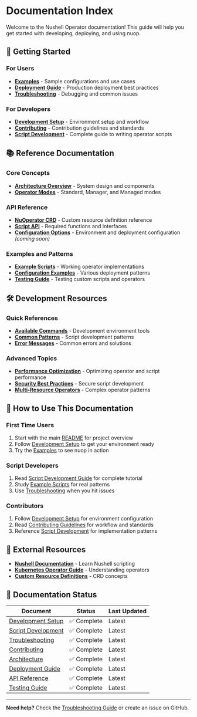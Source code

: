 # Documentation Index

Welcome to the Nushell Operator documentation! This guide will help you get started with developing, deploying, and using nuop.

## 🚀 Getting Started

### For Users
- **[Examples](../examples/README.md)** - Sample configurations and use cases
- **[Deployment Guide](DEPLOYMENT.md)** - Production deployment best practices
- **[Troubleshooting](TROUBLESHOOTING.md)** - Debugging and common issues

### For Developers  
- **[Development Setup](DEVELOPMENT.md)** - Environment setup and workflow
- **[Contributing](../CONTRIBUTING.md)** - Contribution guidelines and standards
- **[Script Development](SCRIPT-DEVELOPMENT.md)** - Complete guide to writing operator scripts

## 📚 Reference Documentation

### Core Concepts
- **[Architecture Overview](ARCHITECTURE.md)** - System design and components
- **[Operator Modes](../README.md#how-it-works)** - Standard, Manager, and Managed modes

### API Reference
- **[NuOperator CRD](api/CRD.md)** - Custom resource definition reference
- **[Script API](SCRIPT-DEVELOPMENT.md#script-api-reference)** - Required functions and interfaces
- **[Configuration Options](api/CONFIG.md)** - Environment and deployment configuration *(coming soon)*

### Examples and Patterns
- **[Example Scripts](../operator/scripts/README.md)** - Working operator implementations
- **[Configuration Examples](../examples/README.md)** - Various deployment patterns
- **[Testing Guide](TESTING.md)** - Testing custom scripts and operators

## 🛠️ Development Resources

### Quick References
- **[Available Commands](DEVELOPMENT.md#available-tools--scripts)** - Development environment tools
- **[Common Patterns](SCRIPT-DEVELOPMENT.md#common-patterns)** - Script development patterns
- **[Error Messages](TROUBLESHOOTING.md#common-error-messages)** - Common errors and solutions

### Advanced Topics
- **[Performance Optimization](TROUBLESHOOTING.md#performance-issues)** - Optimizing operator and script performance
- **[Security Best Practices](SCRIPT-DEVELOPMENT.md#security)** - Secure script development
- **[Multi-Resource Operators](SCRIPT-DEVELOPMENT.md#advanced-topics)** - Complex operator patterns

## 📖 How to Use This Documentation

### First Time Users
1. Start with the main [README](../README.md) for project overview
2. Follow [Development Setup](DEVELOPMENT.md) to get your environment ready
3. Try the [Examples](../examples/README.md) to see nuop in action

### Script Developers
1. Read [Script Development Guide](SCRIPT-DEVELOPMENT.md) for complete tutorial
2. Study [Example Scripts](../operator/scripts/README.md) for real patterns
3. Use [Troubleshooting](TROUBLESHOOTING.md) when you hit issues

### Contributors
1. Follow [Development Setup](DEVELOPMENT.md) for environment configuration
2. Read [Contributing Guidelines](../CONTRIBUTING.md) for workflow and standards
3. Reference [Script Development](SCRIPT-DEVELOPMENT.md) for implementation patterns

## 🔗 External Resources

- **[Nushell Documentation](https://www.nushell.sh/book/)** - Learn Nushell scripting
- **[Kubernetes Operator Guide](https://kubernetes.io/docs/concepts/extend-kubernetes/operator/)** - Understanding operators
- **[Custom Resource Definitions](https://kubernetes.io/docs/concepts/extend-kubernetes/api-extension/custom-resources/)** - CRD concepts

## 📝 Documentation Status

| Document | Status | Last Updated |
|----------|--------|--------------|
| [Development Setup](DEVELOPMENT.md) | ✅ Complete | Latest |
| [Script Development](SCRIPT-DEVELOPMENT.md) | ✅ Complete | Latest |
| [Troubleshooting](TROUBLESHOOTING.md) | ✅ Complete | Latest |
| [Contributing](../CONTRIBUTING.md) | ✅ Complete | Latest |
| [Architecture](ARCHITECTURE.md) | ✅ Complete | Latest |
| [Deployment Guide](DEPLOYMENT.md) | ✅ Complete | Latest |
| [API Reference](api/CRD.md) | ✅ Complete | Latest |
| [Testing Guide](TESTING.md) | ✅ Complete | Latest |

---

**Need help?** Check the [Troubleshooting Guide](TROUBLESHOOTING.md) or create an issue on GitHub.